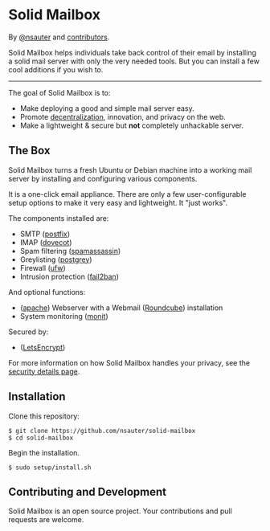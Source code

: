 Solid Mailbox
====================

By [@nsauter](https://github.com/nsauter) and [contributors](https://github.com/nsauter/solid-mailbox/graphs/contributors).

Solid Mailbox helps individuals take back control of their email by installing a solid mail server with only the very needed tools. But you can install a few cool additions if you wish to.

* * *

The goal of Solid Mailbox is to:

* Make deploying a good and simple mail server easy.
* Promote [decentralization](http://redecentralize.org/), innovation, and privacy on the web.
* Make a lightweight & secure but **not** completely unhackable server.

The Box
-------

Solid Mailbox turns a fresh Ubuntu or Debian machine into a working mail server by installing and configuring various components.

It is a one-click email appliance. There are only a few user-configurable setup options to make it very easy and lightweight. It "just works".

The components installed are:

* SMTP ([postfix](http://www.postfix.org/))
* IMAP ([dovecot](http://dovecot.org/))
* Spam filtering ([spamassassin](https://spamassassin.apache.org/))
* Greylisting ([postgrey](http://postgrey.schweikert.ch/))
* Firewall ([ufw](https://launchpad.net/ufw))
* Intrusion protection ([fail2ban](http://www.fail2ban.org/wiki/index.php/Main_Page))

And optional functions:

* ([apache](https://httpd.apache.org/)) Webserver with a Webmail ([Roundcube](http://roundcube.net/)) installation
* System monitoring ([monit](https://mmonit.com/monit/))

Secured by:

* ([LetsEncrypt](https://letsencrypt.org/de/about/))

For more information on how Solid Mailbox handles your privacy, see the [security details page](security.md).

Installation
------------

Clone this repository:

	$ git clone https://github.com/nsauter/solid-mailbox
	$ cd solid-mailbox

Begin the installation.

	$ sudo setup/install.sh


Contributing and Development
----------------------------

Solid Mailbox is an open source project. Your contributions and pull requests are welcome. 

